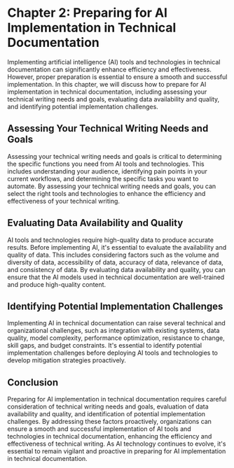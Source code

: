 Chapter 2: Preparing for AI Implementation in Technical Documentation
=====================================================================

Implementing artificial intelligence (AI) tools and technologies in technical documentation can significantly enhance efficiency and effectiveness. However, proper preparation is essential to ensure a smooth and successful implementation. In this chapter, we will discuss how to prepare for AI implementation in technical documentation, including assessing your technical writing needs and goals, evaluating data availability and quality, and identifying potential implementation challenges.

Assessing Your Technical Writing Needs and Goals
------------------------------------------------

Assessing your technical writing needs and goals is critical to determining the specific functions you need from AI tools and technologies. This includes understanding your audience, identifying pain points in your current workflows, and determining the specific tasks you want to automate. By assessing your technical writing needs and goals, you can select the right tools and technologies to enhance the efficiency and effectiveness of your technical writing.

Evaluating Data Availability and Quality
----------------------------------------

AI tools and technologies require high-quality data to produce accurate results. Before implementing AI, it's essential to evaluate the availability and quality of data. This includes considering factors such as the volume and diversity of data, accessibility of data, accuracy of data, relevance of data, and consistency of data. By evaluating data availability and quality, you can ensure that the AI models used in technical documentation are well-trained and produce high-quality content.

Identifying Potential Implementation Challenges
-----------------------------------------------

Implementing AI in technical documentation can raise several technical and organizational challenges, such as integration with existing systems, data quality, model complexity, performance optimization, resistance to change, skill gaps, and budget constraints. It's essential to identify potential implementation challenges before deploying AI tools and technologies to develop mitigation strategies proactively.

Conclusion
----------

Preparing for AI implementation in technical documentation requires careful consideration of technical writing needs and goals, evaluation of data availability and quality, and identification of potential implementation challenges. By addressing these factors proactively, organizations can ensure a smooth and successful implementation of AI tools and technologies in technical documentation, enhancing the efficiency and effectiveness of technical writing. As AI technology continues to evolve, it's essential to remain vigilant and proactive in preparing for AI implementation in technical documentation.
